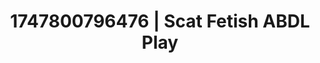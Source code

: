 ---
categories:
- Wrestling domination
- Erotic focus
- Morning passion
- Punk lovers
- Midnight surrender
image: /assets/images/1747800796476.jpg
layout: post
seo:
  description: Featured content with premium ABDL Play, Scat Fetish. HD images available.
  keywords: ABDL Play, Scat Fetish
  og_image: /assets/images/1747800796476.jpg
  schema_type: VisualArtwork
tags:
- '#1747800796476'
- ABDL Play
- Scat Fetish
title: 1747800796476 | Scat Fetish ABDL Play
---
